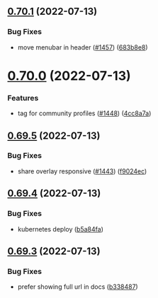 ## [0.70.1](https://github.com/EddieHubCommunity/LinkFree/compare/v0.70.0...v0.70.1) (2022-07-13)


### Bug Fixes

* move menubar in header ([#1457](https://github.com/EddieHubCommunity/LinkFree/issues/1457)) ([683b8e8](https://github.com/EddieHubCommunity/LinkFree/commit/683b8e8d886ca1632d869caaaaf2d4efcdb45f05))



# [0.70.0](https://github.com/EddieHubCommunity/LinkFree/compare/v0.69.5...v0.70.0) (2022-07-13)


### Features

* tag for community profiles ([#1448](https://github.com/EddieHubCommunity/LinkFree/issues/1448)) ([4cc8a7a](https://github.com/EddieHubCommunity/LinkFree/commit/4cc8a7a90ec869646864d996a23d942cd10e92db))



## [0.69.5](https://github.com/EddieHubCommunity/LinkFree/compare/v0.69.4...v0.69.5) (2022-07-13)


### Bug Fixes

* share overlay responsive ([#1443](https://github.com/EddieHubCommunity/LinkFree/issues/1443)) ([f9024ec](https://github.com/EddieHubCommunity/LinkFree/commit/f9024ec999ddf72402ec7dc786fcdbe9d95fadcf))



## [0.69.4](https://github.com/EddieHubCommunity/LinkFree/compare/v0.69.3...v0.69.4) (2022-07-13)


### Bug Fixes

* kubernetes deploy ([b5a84fa](https://github.com/EddieHubCommunity/LinkFree/commit/b5a84fa9954086c7cd7b75829454e4699b2cd23a))



## [0.69.3](https://github.com/EddieHubCommunity/LinkFree/compare/v0.69.2...v0.69.3) (2022-07-13)


### Bug Fixes

* prefer showing full url in docs ([b338487](https://github.com/EddieHubCommunity/LinkFree/commit/b3384879e1aad9db9a39171121ddd2797b2d3ed4))



